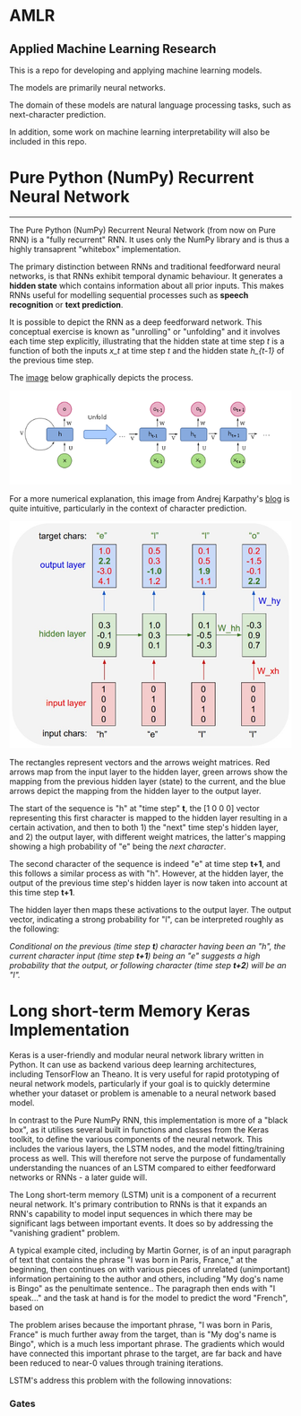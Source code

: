 # AMLR
Applied Machine Learning Research
---

This is a repo for developing and applying machine learning models.

The models are primarily neural networks.

The domain of these models are natural language processing tasks, such as next-character prediction.

In addition, some work on machine learning interpretability will also be included in this repo.

# Pure Python (NumPy) Recurrent Neural Network
---

The Pure Python (NumPy) Recurrent Neural Network (from now on Pure RNN) is a "fully recurrent" RNN. It uses only the NumPy library and is thus a highly transaprent "whitebox" implementation.

The primary distinction between RNNs and traditional feedforward neural networks, is that RNNs exhibit temporal dynamic behaviour. It generates a **hidden state** which contains information about all prior inputs. This makes RNNs useful for modelling sequential processes such as **speech recognition** or **text prediction**.

It is possible to depict the RNN as a deep feedforward network. This conceptual exercise is known as "unrolling" or "unfolding" and it involves each time step explicitly, illustrating that the hidden state at time step *t* is a function of both the inputs *x_t* at time step *t* and the hidden state *h_{t-1}* of the previous time step.

The [image](https://en.wikipedia.org/wiki/Recurrent_neural_network "RNN - Wikipedia") below graphically depicts the process.

![alt text](https://github.com/SolomonZA/AMLR/blob/master/img/rnn_unrolled.png "Logo Title Text 1")

For a more numerical explanation, this image from Andrej Karpathy's [blog](http://karpathy.github.io/2015/05/21/rnn-effectiveness/ "Unreasonable Effectiveness of RNNs") is quite intuitive, particularly in the context of character prediction.

![alt text](https://github.com/SolomonZA/AMLR/blob/master/img/rnn_unrolled_1.jpeg "Unrolled RNN")

The rectangles represent vectors and the arrows weight matrices. Red arrows map from the input layer to the hidden layer, green arrows show the mapping from the previous hidden layer (state) to the current, and the blue arrows depict the mapping from the hidden layer to the output layer.

The start of the sequence is "h" at "time step" **t**, the [1 0 0 0] vector representing this first character is mapped to the hidden layer resulting in a certain activation, and then to both 1) the "next" time step's hidden layer, and 2) the output layer, with different weight matrices, the latter's mapping showing a high probability of "e" being the *next character*.

The second character of the sequence is indeed "e" at time step **t+1**, and this follows a similar process as with "h". However, at the hidden layer, the output of the previous time step's hidden layer is now taken into account at this time step **t+1**.

The hidden layer then maps these activations to the output layer. The output vector, indicating a strong probability for "l", can be interpreted roughly as the following:

*Conditional on the previous (time step **t**) character having been an "h", the current character input (time step **t+1**) being an "e" suggests a high probability that the output, or following character (time step **t+2**) will be an "l".*

# Long short-term Memory Keras Implementation

Keras is a user-friendly and modular neural network library written in Python. It can use as backend various deep learning architectures, including TensorFlow an Theano. It is very useful for rapid prototyping of neural network models, particularly if your goal is to quickly determine whether your dataset or problem is amenable to a neural network based model.

In contrast to the Pure NumPy RNN, this implementation is more of a "black box", as it utilises several built in functions and classes from the Keras toolkit, to define the various components of the neural network. This includes the various layers, the LSTM nodes, and the model fitting/training process as well. This will therefore not serve the purpose of fundamentally understanding the nuances of an LSTM compared to either feedforward networks or RNNs - a later guide will. 

The Long short-term memory (LSTM) unit is a component of a recurrent neural network. It's primary contribution to RNNs is that it expands an RNN's capability to model input sequences in which there may be significant lags between important events. It does so by addressing the "vanishing gradient" problem.

A typical example cited, including by Martin Gorner, is of an input  paragraph of text that contains the phrase "I was born in Paris, France," at the beginning, then continues on with various pieces of unrelated (unimportant) information pertaining to the author and others, including "My dog's name is Bingo" as the penultimate sentence.. The paragraph then ends with "I speak..." and the task at hand is for the model to predict the word "French", based on

The problem arises because the important phrase, "I was born in Paris, France" is much further away from the target, than is "My dog's name is Bingo", which is a much less important phrase. The gradients which would have connected this important phrase to the target, are far back and have been reduced to near-0 values through training iterations.

LSTM's address this problem with the following innovations:

### Gates

